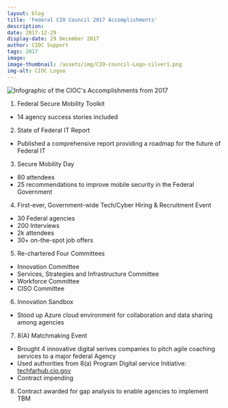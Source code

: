 ```yaml
---
layout: blog
title: 'Federal CIO Council 2017 Accomplishments'
description:
date: 2017-12-29
display-date: 29 December 2017
author: CIOC Support
tags: 2017
image:
image-thumbnail: /assets/img/CIO-council-Logo-silver1.png
img-alt: CIOC Logoo
---
```


![Infographic of the CIOC's Accomplishments from 2017]({{site.baseurl}}/assets/img/blog/2017.12.29.Accomplishments.png)

1. Federal Secure Mobility Toolkit  
* 14 agency success stories included

2. State of Federal IT Report  
* Published a comprehensive report providing a roadmap for the future of Federal IT

3. Secure Mobility Day  
* 80 attendees
* 25 recommendations to improve mobile security in the Federal Government

4. First-ever, Government-wide Tech/Cyber Hiring & Recruitment Event  
* 30 Federal agencies
* 200 Interviews
* 2k attendees
* 30+ on-the-spot job offers

5. Re-chartered Four Committees  
* Innovation Committee
* Services, Strategies and Infrastructure Committee
* Workforce Committee
* CISO Committee

6. Innovation Sandbox  
* Stood up Azure cloud environment for collaboration and data sharing among agencies

7. 8(A) Matchmaking Event  
* Brought 4 innovative digital serives companies to pitch agile coaching services to a major federal Agency
* Used authorities from 8(a) Program Digital service Initiative: [techfarhub.cio.gov](techfarhub.cio.gov)
* Contract impending

8. Contract awarded for gap analysis to enable agencies to implement TBM
